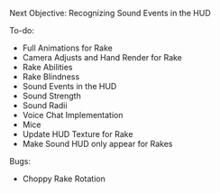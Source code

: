 Next Objective:
Recognizing Sound Events in the HUD

To-do:
- Full Animations for Rake
- Camera Adjusts and Hand Render for Rake
- Rake Abilities
- Rake Blindness
- Sound Events in the HUD
- Sound Strength
- Sound Radii
- Voice Chat Implementation
- Mice
- Update HUD Texture for Rake
- Make Sound HUD only appear for Rakes

Bugs:
- Choppy Rake Rotation
